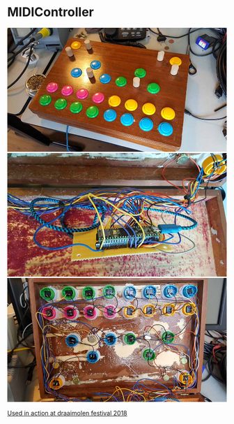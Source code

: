 # MIDIController

![top view](https://github.com/urbanpixellab/MIDIController/blob/master/Controler_TopView.jpg)
![teensy](https://github.com/urbanpixellab/MIDIController/blob/master/Controler_teensy.jpg)
![arcade buttons](https://github.com/urbanpixellab/MIDIController/blob/master/Controler_Buttons.jpg)

[Used in action at draaimolen festival 2018](https://www.youtube.com/watch?v=gStVTVurEIM)
